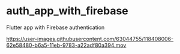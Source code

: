 # auth_app_with_firebase
Flutter app with Firebase authentication

https://user-images.githubusercontent.com/63044755/118408006-62e58480-b6a5-11eb-9783-a22adf80a394.mov
